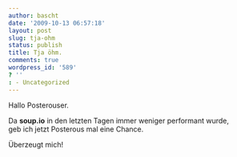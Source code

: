 ```yaml
---
author: bascht
date: '2009-10-13 06:57:18'
layout: post
slug: tja-ohm
status: publish
title: Tja öhm.
comments: true
wordpress_id: '589'
? ''
: - Uncategorized
---
```


Hallo Posterouser.

Da **soup.io** in den letzten Tagen immer weniger performant
wurde,  
geb ich jetzt Posterous mal eine Chance.

Überzeugt mich!



